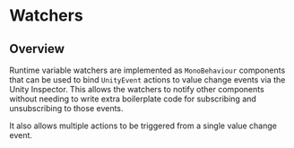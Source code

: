 # Watchers

## Overview

Runtime variable watchers are implemented as `MonoBehaviour` components that can be used to bind `UnityEvent` actions to value change events via the Unity Inspector.
This allows the watchers to notify other components without needing to write extra boilerplate code for subscribing and unsubscribing to those events.

It also allows multiple actions to be triggered from a single value change event.